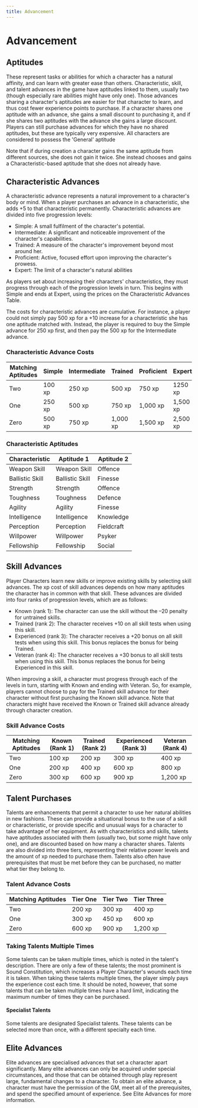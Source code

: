 ```yaml
---
title: Advancement
---
```

# Advancement

## Aptitudes

These represent tasks or abilities for which a character has a natural affinity, and can learn with greater ease than others\. Characteristic, skill, and talent advances in the game have aptitudes linked to them, usually two \(though especially rare abilities might have only one\)\. Those advances sharing a character's aptitudes are easier for that character to learn, and thus cost fewer experience points to purchase\. If a character shares one aptitude with an advance, she gains a small discount to purchasing it, and if she shares two aptitudes with the advance she gains a large discount\. Players can still purchase advances for which they have no shared aptitudes, but these are typically very expensive\. All characters are considered to possess the 'General' aptitude

Note that if during creation a character gains the same aptitude from different sources, she does not gain it twice\. She instead chooses and gains a Characteristic\-based aptitude that she does not already have\.

## Characteristic Advances

A characteristic advance represents a natural improvement to a character's body or mind\. When a player purchases an advance in a characteristic, she adds \+5 to that characteristic permanently\. Characteristic advances are divided into five progression levels:

- Simple: A small fulfilment of the character's potential\.
- Intermediate: A significant and noticeable improvement of the character's capabilities\.
- Trained: A measure of the character's improvement beyond most around her\.
- Proficient: Active, focused effort upon improving the character's prowess\.
- Expert: The limit of a character's natural abilities

As players set about increasing their characters' characteristics, they must progress through each of the progression levels in turn\. This begins with Simple and ends at Expert, using the prices on the Characteristic Advances Table\.

The costs for characteristic advances are cumulative\. For instance, a player could not simply pay 500 xp for a \+10 increase for a characteristic she has one aptitude matched with\. Instead, the player is required to buy the Simple advance for 250 xp first, and then pay the 500 xp for the Intermediate advance\.

### Characteristic Advance Costs
Matching Aptitudes| Simple| Intermediate| Trained| Proficient| Expert 
------------------|------|------------|--------|----------|--------
Two               |100 xp|250 xp      |500 xp  |750 xp    |1250 xp 
One               |250 xp|500 xp      |750 xp  |1,000 xp  |1,500 xp
Zero              |500 xp|750 xp      |1,000 xp|1,500 xp  |2,500 xp

### Characteristic Aptitudes
Characteristic |Aptitude 1     |Aptitude 2
---------------|---------------|----------
Weapon Skill   |Weapon Skill   |Offence   
Ballistic Skill|Ballistic Skill|Finesse   
Strength       |Strength       |Offence   
Toughness      |Toughness      |Defence   
Agility        |Agility        |Finesse   
Intelligence   |Intelligence   |Knowledge 
Perception     |Perception     |Fieldcraft
Willpower      |Willpower      |Psyker    
Fellowship     |Fellowship     |Social    

## Skill Advances

Player Characters learn new skills or improve existing skills by selecting skill advances\. The xp cost of skill advances depends on how many aptitudes the character has in common with that skill\. These advances are divided into four ranks of progression levels, which are as follows:

- Known \(rank 1\): The character can use the skill without the –20 penalty for untrained skills\.
- Trained \(rank 2\): The character receives \+10 on all skill tests when using this skill\.
- Experienced \(rank 3\): The character receives a \+20 bonus on all skill tests when using this skill\. This bonus replaces the bonus for being Trained\.
- Veteran \(rank 4\): The character receives a \+30 bonus to all skill tests when using this skill\. This bonus replaces the bonus for being Experienced in this skill\.

When improving a skill, a character must progress through each of the levels in turn, starting with Known and ending with Veteran\. So, for example, players cannot choose to pay for the Trained skill advance for their character without first purchasing the Known skill advance\. Note that characters might have received the Known or Trained skill advance already through character creation\.

### Skill Advance Costs
Matching Aptitudes| Known (Rank 1)| Trained (Rank 2)| Experienced (Rank 3)| Veteran (Rank 4)
------------------|--------------|----------------|--------------------|----------------
Two               |100 xp        |200 xp          |300 xp              |400 xp          
One               |200 xp        |400 xp          |600 xp              |800 xp          
Zero              |300 xp        |600 xp          |900 xp              |1,200 xp        

## Talent Purchases

Talents are enhancements that permit a character to use her natural abilities in new fashions\. These can provide a situational bonus to the use of a skill or characteristic, or provide specific and unusual ways for a character to take advantage of her equipment\. As with characteristics and skills, talents have aptitudes associated with them \(usually two, but some might have only one\), and are discounted based on how many a character shares\. Talents are also divided into three tiers, representing their relative power levels and the amount of xp needed to purchase them\. Talents also often have prerequisites that must be met before they can be purchased, no matter what tier they belong to\.

### Talent Advance Costs
Matching Aptitudes| Tier One| Tier Two| Tier Three
------------------|--------|--------|----------
Two               |200 xp  |300 xp  |400 xp    
One               |300 xp  |450 xp  |600 xp    
Zero              |600 xp  |900 xp  |1,200 xp  

### Taking Talents Multiple Times

Some talents can be taken multiple times, which is noted in the talent's description\. There are only a few of these talents; the most prominent is Sound Constitution, which increases a Player Character's wounds each time it is taken\. When taking these talents multiple times, the player simply pays the experience cost each time\. It should be noted, however, that some talents that can be taken multiple times have a hard limit, indicating the maximum number of times they can be purchased\.

#### Specialist Talents

Some talents are designated Specialist talents\. These talents can be selected more than once, with a different specialty each time\.

## Elite Advances

Elite advances are specialised advances that set a character apart significantly\. Many elite advances can only be acquired under special circumstances, and those that can be obtained through play represent large, fundamental changes to a character\. To obtain an elite advance, a character must have the permission of the GM, meet all of the prerequisites, and spend the specified amount of experience\. See Elite Advances for more information.
